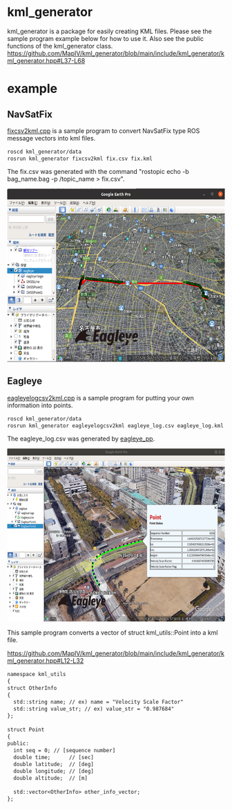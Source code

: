 # kml_generator

kml_generator is a package for easily creating KML files.
Please see the sample program example below for how to use it.
Also see the public functions of the kml_generator class.
https://github.com/MapIV/kml_generator/blob/main/include/kml_generator/kml_generator.hpp#L37-L68

# example

## NavSatFix
[fixcsv2kml.cpp](sample/fixcsv2kml.cpp) is a sample program to convert NavSatFix type ROS message vectors into kml files.
```
roscd kml_generator/data
rosrun kml_generator fixcsv2kml fix.csv fix.kml
```

The fix.csv was generated with the command "rostopic echo -b bag_name.bag -p /topic_name > fix.csv".

<img src="img/fixcsv2kml.png" height="400pix" /><br>

## Eagleye
[eagleyelogcsv2kml.cpp](sample/eagleyelogcsv2kml.cpp) is a sample program for putting your own information into points.

```
roscd kml_generator/data
rosrun kml_generator eagleyelogcsv2kml eagleye_log.csv eagleye_log.kml
```
The eagleye_log.csv was generated by [eagleye_pp](https://github.com/MapIV/eagleye/tree/main-ros1/eagleye_pp).

<img src="img/eagleyelogcsv2kml.png" height="400pix" /><br>

This sample program converts a vector of struct kml_utils::Point into a kml file.

https://github.com/MapIV/kml_generator/blob/main/include/kml_generator/kml_generator.hpp#L12-L32

```
namespace kml_utils
{
struct OtherInfo
{
  std::string name; // ex) name = "Velocity Scale Factor"
  std::string value_str; // ex) value_str = "0.987684"
};

struct Point
{
public:
  int seq = 0; // [sequence number]
  double time;      // [sec]
  double latitude;  // [deg]
  double longitude; // [deg]
  double altitude;  // [m]

  std::vector<OtherInfo> other_info_vector;
};

```


